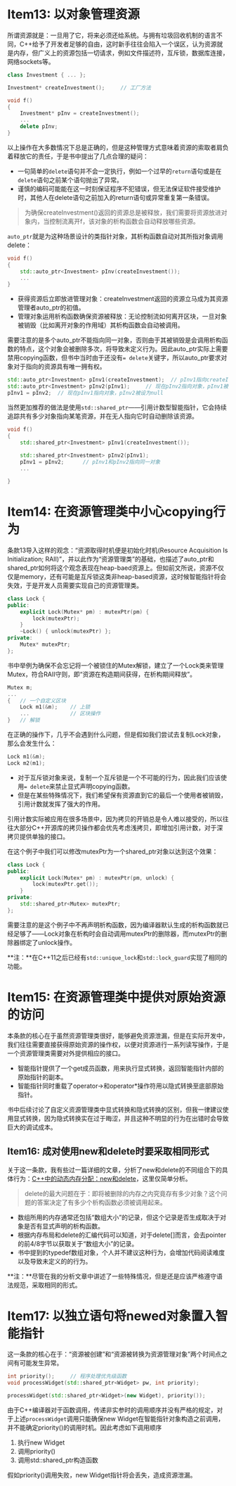 # Item13: 以对象管理资源

所谓资源就是：一旦用了它，将来必须还给系统。与拥有垃圾回收机制的语言不同，C++给予了开发者足够的自由，这时新手往往会陷入一个误区，认为资源就是内存，但广义上的资源包括一切请求，例如文件描述符，互斥锁，数据库连接，网络sockets等。

```c++
class Investment { ... };

Investment* createInvestment();		// 工厂方法

void f()
{
    Investment* pInv = createInvestment();
    ...
    delete pInv;
}
```

以上操作在大多数情况下总是正确的，但是这种管理方式意味着资源的索取者肩负着释放它的责任，于是书中提出了几点合理的疑问：

- 一句简单的`delete`语句并不会一定执行，例如一个过早的`return`语句或是在`delete`语句之前某个语句抛出了异常。
- 谨慎的编码可能能在这一时刻保证程序不犯错误，但无法保证软件接受维护时，其他人在delete语句之前加入的return语句或异常重复第一条错误。

> 为确保createInvestment()返回的资源总是被释放，我们需要将资源放进对象内，当控制流离开f，该对象的析构函数会自动释放哪些资源。

`auto_ptr`就是为这种场景设计的类指针对象，其析构函数自动对其所指对象调用delete：

```c++
void f()
{
    std::auto_ptr<Investment> pInv(createInvestment());
    ...
}
```

- 获得资源后立即放进管理对象：createInvestment返回的资源立马成为其资源管理者auto_ptr的初值。
- 管理对象运用析构函数确保资源被释放：无论控制流如何离开区块，一旦对象被销毁（比如离开对象的作用域）其析构函数会自动被调用。

需要注意的是多个auto_ptr不能指向同一对象，否则由于其被销毁是会调用析构函数的特点，这个对象会被删除多次，将导致未定义行为。因此auto_ptr实际上需要禁用copying函数，但书中当时由于还没有`= delete`关键字，所以auto_ptr要求对象对于指向的资源具有唯一拥有权。

```C++
std::auto_ptr<Investment> pInv1(createInvestment);	// pInv1指向createInvestment返回物4
std::auto_ptr<Investment> pInv2(pInv1);		// 现在pInv2指向对象，pInv1被设为null
pInv1 = pInv2;	// 现在pInv1指向对象，pInv2被设为null
```

当然更加推荐的做法是使用`std::shared_ptr`——引用计数型智能指针，它会持续追踪共有多少对象指向某笔资源，并在无人指向它时自动删除该资源。

```c++
void f()
{
    std::shared_ptr<Investment> pInv1(createInvestment());
    
    std::shared_ptr<Investment> pInv2(pInv1);
    pInv1 = pInv2;		// pInv1和pInv2指向同一对象
    ...

}
```

# Item14: 在资源管理类中小心copying行为

条款13导入这样的观念：“资源取得时机便是初始化时机(Resource Acquisition Is Initialization; RAII)”，并以此作为“资源管理类”的基础，也描述了auto_ptr和shared_ptr如何将这个观念表现在heap-baed资源上。但如前文所说，资源不仅仅是memory，还有可能是互斥锁这类非heap-based资源，这时候智能指针将会失效，于是开发人员需要实现自己的资源管理类。

```c++
class Lock {
public:
    explicit Lock(Mutex* pm) : mutexPtr(pm) {
        lock(mutexPtr);
    }
    ~Lock() { unlock(mutexPtr) };
private:
    Mutex* mutexPtr;
};
```

书中举例为确保不会忘记将一个被锁住的Mutex解锁，建立了一个Lock类来管理Mutex，符合RAII守则，即“资源在构造期间获得，在析构期间释放”。

```c++
Mutex m;
...
{	// 一个自定义区块
    Lock m1(&m);	// 上锁
    ...				// 区块操作
}	// 解锁
```

在正确的操作下，几乎不会遇到什么问题，但是假如我们尝试去复制Lock对象，那么会发生什么：

```c++
Lock m1(&m);
Lock m2(m1);
```

- 对于互斥锁对象来说，复制一个互斥锁是一个不可能的行为，因此我们应该使用`= delete`来禁止显式声明copying函数。
- 但是在某些特殊情况下，我们希望保有资源直到它的最后一个使用者被销毁，引用计数就发挥了强大的作用。

引用计数实际被应用在很多场景中，因为拷贝的开销总是令人难以接受的，所以往往大部分C++开源库的拷贝操作都会优先考虑浅拷贝，即增加引用计数，对于深拷贝提供单独的接口。

在这个例子中我们可以修改mutexPtr为一个shared_ptr对象以达到这个效果：

```c++
class Lock {
public:
    explicit Lock(Mutex* pm) : mutexPtr(pm, unlock) {
        lock(mutexPtr.get());
    }
private:
    std::shared_ptr<Mutex> mutexPtr;
};
```

需要注意的是这个例子中不再声明析构函数，因为编译器默认生成的析构函数就已经足够了——Lock对象在析构时会自动调用mutexPtr的删除器，而mutexPtr的删除器绑定了unlock操作。

**注：**在C++11之后已经有`std::unique_lock`和`std::lock_guard`实现了相同的功能。

# Item15: 在资源管理类中提供对原始资源的访问

本条款的核心在于虽然资源管理类很好，能够避免资源泄漏，但是在实际开发中，我们往往需要直接获得原始资源的操作权，以便对资源进行一系列读写操作，于是一个资源管理类需要对外提供相应的接口。

- 智能指针提供了一个get成员函数，用来执行显式转换，返回智能指针内部的原始指针的副本。
- 智能指针同时重载了operator->和operator*操作符用以隐式转换至底部原始指针。

书中后续讨论了自定义资源管理类中显式转换和隐式转换的区别，但我一律建议使用显式转换，因为隐式转换实在过于晦涩，并且这种不明显的行为在出错时会导致巨大的调试成本。

## Item16: 成对使用new和delete时要采取相同形式

关于这一条款，我有些过一篇详细的文章，分析了new和delete的不同组合下的具体行为：[C++中的动态内存分配：new和delete](https://zhuanlan.zhihu.com/p/415093525)，这里仅简单分析。

> delete的最大问题在于：即将被删除的内存之内究竟存有多少对象？这个问题的答案决定了有多少个析构函数必须被调用起来。

- 数组所用的内存通常还包括“数组大小”的记录，但这个记录是否生成取决于对象是否有显式声明的析构函数。
- 根据内存布局和delete的汇编代码可以知道，对于delete[]而言，会去pointer的前4/8字节以获取关于“数组大小”的记录。
- 书中提到的typedef数组对象，个人并不建议这种行为，会增加代码阅读难度以及导致未定义的的行为。

**注：**尽管在我的分析文章中讲述了一些特殊情况，但是还是应该严格遵守语法规范，采取相同的形式。

# Item17: 以独立语句将newed对象置入智能指针

这一条款的核心在于：“资源被创建”和“资源被转换为资源管理对象”两个时间点之间有可能发生异常。

```c++
int priority();		// 程序处理优先级函数
void processWidget(std::shared_ptr<Widget> pw, int priority);

processWidget(std::shared_ptr<Widget>(new Widget), priority());
```

 由于C++编译器对于函数调用，传递非实参时的调用顺序并没有严格的规定，对于上述`processWidget`调用只能确保new Widget在智能指针对象构造之前调用，并不能确定priority()的调用时机。因此考虑如下调用顺序

1. 执行new Widget
2. 调用priority()
3. 调用std::shared_ptr构造函数

假如priority()调用失败，new Widget指针将会丢失，造成资源泄漏。



